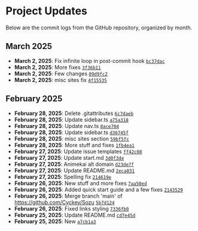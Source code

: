 # Project Updates

Below are the commit logs from the GitHub repository, organized by month.

## March 2025

- **March 2, 2025**: Fix infinite loop in post-commit hook [`bc37dac`](https://github.com/Cyckey/Sozu/commit/bc37dace41c6e8928e3e999c149217dc392220b9)
- **March 2, 2025**: More fixes [`3f36b11`](https://github.com/Cyckey/Sozu/commit/3f36b11a61d3a7d1880c8cdc55449ac9a0d2d84b)
- **March 2, 2025**: Few changes [`09d9fc2`](https://github.com/Cyckey/Sozu/commit/09d9fc2d3fee682c3ca61ee4c9bc7c83c740e2b8)
- **March 2, 2025**: misc sites fix [`4f15535`](https://github.com/Cyckey/Sozu/commit/4f15535ec3ccf4a14a4c9142ef94a5ade8247b8b)

## February 2025

- **February 28, 2025**: Delete .gitattributes [`6c7daeb`](https://github.com/Cyckey/Sozu/commit/6c7daeb4210e94e4f76cf7d36c25cbb02dffa704)
- **February 28, 2025**: Update sidebar.ts [`a75a318`](https://github.com/Cyckey/Sozu/commit/a75a3182077ebae816d8e77607580c2a0ad38512)
- **February 28, 2025**: Update nav.ts [`8ace704`](https://github.com/Cyckey/Sozu/commit/8ace70455e65058ab354147ff522c164dc4fa9f7)
- **February 28, 2025**: Update sidebar.ts [`d36745f`](https://github.com/Cyckey/Sozu/commit/d36745f7ab7cf466e9081d12e889e2719bba15f7)
- **February 28, 2025**: misc sites section [`59bf5fc`](https://github.com/Cyckey/Sozu/commit/59bf5fc798e8c95540cbd60f63c4b0c877a7a477)
- **February 28, 2025**: More stuff and fixes [`1fb4ea1`](https://github.com/Cyckey/Sozu/commit/1fb4ea18c4803f786c9429e490c5d5f37f730e96)
- **February 27, 2025**: Update issue templates [`ff42c08`](https://github.com/Cyckey/Sozu/commit/ff42c08e400f083c7b8e591c90a81c3e6054917d)
- **February 27, 2025**: Update start.md [`3d0f3de`](https://github.com/Cyckey/Sozu/commit/3d0f3de3f80a83f3bf1a5d3749c5a730a6677bf7)
- **February 27, 2025**: Animekai alt domain [`d23de7f`](https://github.com/Cyckey/Sozu/commit/d23de7f5dc090f872cab2e0d0142b3e1c4868710)
- **February 27, 2025**: Update README.md [`2eca031`](https://github.com/Cyckey/Sozu/commit/2eca03115be6e781adacf5fb4ab62ca1708fef52)
- **February 27, 2025**: Spelling fix [`214619e`](https://github.com/Cyckey/Sozu/commit/214619e3d3aa6334ea3fc2c770a3174b11d39132)
- **February 26, 2025**: New stuff and more fixes [`7aa50ed`](https://github.com/Cyckey/Sozu/commit/7aa50ed30f730a87134307cf01890d612bdce0b7)
- **February 26, 2025**: Added quick start guide and a few fixes [`2143529`](https://github.com/Cyckey/Sozu/commit/2143529128fbb1092c38980c8aab0687f456cce5)
- **February 26, 2025**: Merge branch 'main' of https://github.com/Cyckey/Sozu [`5b7d124`](https://github.com/Cyckey/Sozu/commit/5b7d124b1bce01a1330093dd5ee3b12365d463ea)
- **February 26, 2025**: Fixed links styling [`7336fb0`](https://github.com/Cyckey/Sozu/commit/7336fb00f1c1426f5510e1542026eda8b8109610)
- **February 25, 2025**: Update README.md [`cd7e45d`](https://github.com/Cyckey/Sozu/commit/cd7e45d0c1750e8372189ef5d0ca9f039a40dff8)
- **February 25, 2025**: New [`a7cb1a3`](https://github.com/Cyckey/Sozu/commit/a7cb1a3440ab89d3858d6ba04eb76ef3be5d7bb1)

